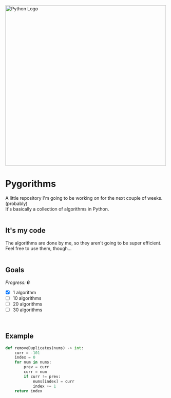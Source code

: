 <img src="https://upload.wikimedia.org/wikipedia/commons/thumb/f/f8/Python_logo_and_wordmark.svg/2560px-Python_logo_and_wordmark.svg.png" alt="Python Logo" width="500"/>  
  
# Pygorithms
A little repository I'm going to be working on for the next couple of weeks. (probably)  
It's basically a collection of algorithms in Python.  
<br>

## It's my code
The algorithms are done by me, so they aren't going to be super efficient.  
Feel free to use them, though...  
<br>

## Goals
<i>Progress: <b>6</b></i>  
- [x] 1 algorithm  
- [ ] 10 algorithms  
- [ ] 20 algorithms  
- [ ] 30 algorithms  
<br>

## Example
```py
def removeDuplicates(nums) -> int:
    curr = -101
    index = 0
    for num in nums:
        prev = curr
        curr = num
        if curr != prev:
            nums[index] = curr
            index += 1
    return index
```
